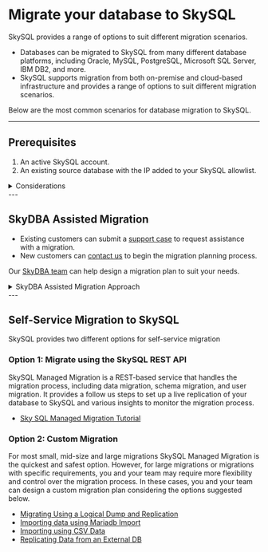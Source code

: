 # Migrate your database to SkySQL

SkySQL provides a range of options to suit different migration scenarios.
<ul>
   <li> Databases can be migrated to SkySQL from many different database platforms, including Oracle, MySQL, PostgreSQL, Microsoft SQL Server, IBM DB2, and more. </li>
   <li> SkySQL supports migration from both on-premise and cloud-based infrastructure and provides a range of options to suit different migration scenarios. </li>
</ul>

Below are the most common scenarios for database migration to SkySQL.

---
## Prerequisites

1. An active SkySQL account. 
2. An existing source database with the IP added to your SkySQL allowlist.

<details>
<summary>Considerations</summary>
<br>

Ensure that your SkySQL servce deploymned configuration is compatible with your existing source database one, including:
<ul>
   <li><b>Deployment region</b> - Ensure that the SkySQL deployment region is the same as the source database region.</li>
   <li><b>Topology</b> - Enterprise Server Single node or with Replica(s)</li>
   <li> <b>Server version</b> - Ensure that the SkySQL server version is compatible with the source database version. </li>
   <li><b>Instance size</b> - Ensure that the SkySQL instance is compatible with the source database instance type and size</li>
   <li><b>Storage</b> - Ensure that the SkySQL storage type and size is compatible with the source database</li>
</details>
---

## SkyDBA Assisted Migration 

 - Existing customers can submit a [support case](https://support.skysql.com) to request assistance with a migration.
 - New customers can [contact us](mailto:support@skysql.com) to begin the migration planning process.

Our [SkyDBA team](https://skysqlinc.github.io/skysql-docs/FractionalDBA/) can help design a migration plan to suit your needs.

<details>
<summary>SkyDBA Assisted Migration Approach</summary>
<br>
 We use a multi-step process to assist customers with migrations:
<ul>
   <li><b>Assessment</b> of application requirements, inventory, and identified challenges</li>
   <li><b>Schema Migration</b> including tables, constraints, indexes, and views</li>
   <li><b>Application Code Migration</b> by porting and testing SQL and application code</li>
   <li><b>Data Migration and Replication</b> with import of data, with conversion to the new schema, and ongoing inbound replication of new data</li>
   <li><b>Quality Assurance</b> to assess data validity, data integrity, performance, accuracy of query results, stored code, and running code such as client applications, APIs, and batch jobs</li>
   <li><b>Cutover</b> including final database preparation, fallback planning, switchover, and decommissioning of old databases</li>
</br>
</details>
---

## Self-Service Migration to SkySQL

SkySQL provides two different options for self-service migration 

### Option 1: Migrate using the SkySQL REST API
SkySQL Managed Migration is a REST-based service that handles the migration process, including data migration, schema migration, and user migration. It provides a follow us steps to set up a live replication of your database to SkySQL and various insights to monitor the migration process.

- [Sky SQL Managed Migration Tutorial](./SkySQL-managed-migration.md)

### Option 2: Custom Migration

For most small, mid-size and large migrations SkySQL Managed Migration is the quickest and safest option. However, for large migrations or migrations with specific requirements, you and your team may require more flexibility and control over the migration process. In these cases, you and your team can design a custom migration plan considering the options suggested below.

- [Migrating Using a Logical Dump and Replication](https://skysqlinc.github.io/skysql-docs/Data%20loading,%20Migration/Migrating%20Using%20a%20Logical%20Dump%20and%20Replication/)
- [Importing data using Mariadb Import](./Install-mariadb-import.md)
- [Importing using CSV Data](./Import-CSV-data.md)
- [Replicating Data from an External DB](https://skysqlinc.github.io/skysql-docs/Data%20loading,%20Migration/Replicating%20data%20from%20external%20DB/)
